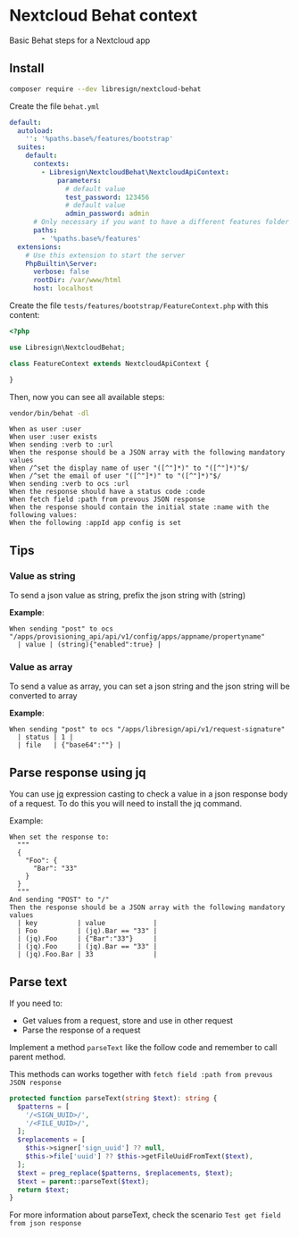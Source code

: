 # Nextcloud Behat context

Basic Behat steps for a Nextcloud app

## Install

```bash
composer require --dev libresign/nextcloud-behat
```
Create the file `behat.yml`
```yaml
default:
  autoload:
    '': '%paths.base%/features/bootstrap'
  suites:
    default:
      contexts:
        - Libresign\NextcloudBehat\NextcloudApiContext:
            parameters:
              # default value
              test_password: 123456
              # default value
              admin_password: admin
      # Only necessary if you want to have a different features folder
      paths:
        - '%paths.base%/features'
  extensions:
    # Use this extension to start the server
    PhpBuiltin\Server:
      verbose: false
      rootDir: /var/www/html
      host: localhost
```
Create the file `tests/features/bootstrap/FeatureContext.php` with this content:
```php
<?php

use Libresign\NextcloudBehat;

class FeatureContext extends NextcloudApiContext {

}
```

Then, now you can see all available steps:
```bash
vendor/bin/behat -dl
```

```gherkin
When as user :user
When user :user exists
When sending :verb to :url
When the response should be a JSON array with the following mandatory values
When /^set the display name of user "([^"]*)" to "([^"]*)"$/
When /^set the email of user "([^"]*)" to "([^"]*)"$/
When sending :verb to ocs :url
When the response should have a status code :code
When fetch field :path from prevous JSON response
When the response should contain the initial state :name with the following values:
When the following :appId app config is set
```

## Tips

### Value as string
To send a json value as string, prefix the json string with (string)

**Example**:
```gherkin
When sending "post" to ocs "/apps/provisioning_api/api/v1/config/apps/appname/propertyname"
  | value | (string){"enabled":true} |
```

### Value as array
To send a value as array, you can set a json string and the json string will be converted to array

**Example**:
```gherkin
When sending "post" to ocs "/apps/libresign/api/v1/request-signature"
  | status | 1 |
  | file   | {"base64":""} |
```

## Parse response using jq

You can use [jq](https://jqlang.github.io/jq/manual/) expression casting to check a value in a json response body of a request. To do this you will need to install the jq command.

Example:

```gherkin
When set the response to:
  """
  {
    "Foo": {
      "Bar": "33"
    }
  }
  """
And sending "POST" to "/"
Then the response should be a JSON array with the following mandatory values
  | key          | value            |
  | Foo          | (jq).Bar == "33" |
  | (jq).Foo     | {"Bar":"33"}     |
  | (jq).Foo     | (jq).Bar == "33" |
  | (jq).Foo.Bar | 33               |
```

## Parse text

If you need to:
- Get values from a request, store and use in other request
- Parse the response of a request

Implement a method `parseText` like the follow code and remember to call parent method.

This methods can works together with `fetch field :path from prevous JSON response`
```php
protected function parseText(string $text): string {
  $patterns = [
    '/<SIGN_UUID>/',
    '/<FILE_UUID>/',
  ];
  $replacements = [
    $this->signer['sign_uuid'] ?? null,
    $this->file['uuid'] ?? $this->getFileUuidFromText($text),
  ];
  $text = preg_replace($patterns, $replacements, $text);
  $text = parent::parseText($text);
  return $text;
}
```
For more information about parseText, check the scenario `Test get field from json response`
